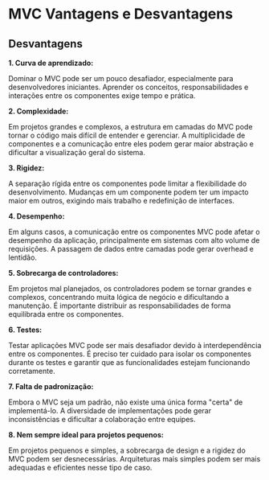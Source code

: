 # MVC Vantagens e Desvantagens

## Desvantagens

**1. Curva de aprendizado:**

Dominar o MVC pode ser um pouco desafiador, especialmente para desenvolvedores iniciantes. Aprender os conceitos, responsabilidades e interações entre os componentes exige tempo e prática.

**2. Complexidade:**

Em projetos grandes e complexos, a estrutura em camadas do MVC pode tornar o código mais difícil de entender e gerenciar. A multiplicidade de componentes e a comunicação entre eles podem gerar maior abstração e dificultar a visualização geral do sistema.

**3. Rigidez:**

A separação rígida entre os componentes pode limitar a flexibilidade do desenvolvimento. Mudanças em um componente podem ter um impacto maior em outros, exigindo mais trabalho e redefinição de interfaces.

**4. Desempenho:**

Em alguns casos, a comunicação entre os componentes MVC pode afetar o desempenho da aplicação, principalmente em sistemas com alto volume de requisições. A passagem de dados entre camadas pode gerar overhead e lentidão.

**5. Sobrecarga de controladores:**

Em projetos mal planejados, os controladores podem se tornar grandes e complexos, concentrando muita lógica de negócio e dificultando a manutenção. É importante distribuir as responsabilidades de forma equilibrada entre os componentes.

**6. Testes:**

Testar aplicações MVC pode ser mais desafiador devido à interdependência entre os componentes. É preciso ter cuidado para isolar os componentes durante os testes e garantir que as funcionalidades estejam funcionando corretamente.

**7. Falta de padronização:**

Embora o MVC seja um padrão, não existe uma única forma "certa" de implementá-lo. A diversidade de implementações pode gerar inconsistências e dificultar a colaboração entre equipes.

**8. Nem sempre ideal para projetos pequenos:**

Em projetos pequenos e simples, a sobrecarga de design e a rigidez do MVC podem ser desnecessárias. Arquiteturas mais simples podem ser mais adequadas e eficientes nesse tipo de caso.